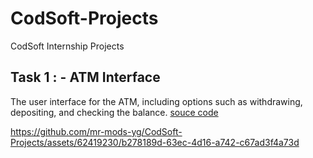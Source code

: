 # CodSoft-Projects
CodSoft Internship Projects
## Task 1 : - ATM Interface
The user interface for the ATM, including options such as withdrawing, depositing, and
checking the balance. 
[souce code](https://github.com/mr-mods-yg/CodSoft-Projects/blob/master/com/yashgarg/codsoft/ATM_Interface.java)


https://github.com/mr-mods-yg/CodSoft-Projects/assets/62419230/b278189d-63ec-4d16-a742-c67ad3f4a73d

